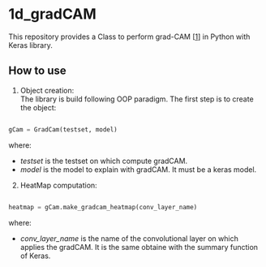 # 1d_gradCAM

This repository provides a Class to perform grad-CAM [[1](https://arxiv.org/abs/1610.02391)] in Python with Keras library. 

## How to use

1. Object creation:\
The library is build following OOP paradigm. The first step is to create the object: 
```python

gCam = GradCam(testset, model)

```
where: 
* *testset* is the testset on which compute gradCAM.
* *model* is the model to explain with gradCAM. It must be a keras model. 

2. HeatMap computation:
```python

heatmap = gCam.make_gradcam_heatmap(conv_layer_name)

```
where:
* *conv_layer_name* is the name of the convolutional layer on which applies the gradCAM. It is the same obtaine with the summary function of Keras. 
